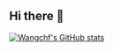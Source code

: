 ## Hi there 👋

[![Wangchf's GitHub stats](https://github-readme-stats.vercel.app/api?username=Wangch29&?count_private=true&show_icons=true&theme=shadow_blue)](https://github.com/anuraghazra/github-readme-stats)

<!--
**Wangch29/Wangch29** is a ✨ _special_ ✨ repository because its `README.md` (this file) appears on your GitHub profile.

Here are some ideas to get you started:

- 🔭 I’m currently working on ...
- 🌱 I’m currently learning ...
- 👯 I’m looking to collaborate on ...
- 🤔 I’m looking for help with ...
- 💬 Ask me about ...
- 📫 How to reach me: ...
- 😄 Pronouns: ...
- ⚡ Fun fact: ...
-->

